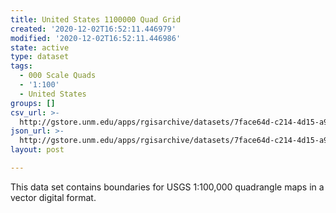 ```yaml
---
title: United States 1100000 Quad Grid
created: '2020-12-02T16:52:11.446979'
modified: '2020-12-02T16:52:11.446986'
state: active
type: dataset
tags:
  - 000 Scale Quads
  - '1:100'
  - United States
groups: []
csv_url: >-
  http://gstore.unm.edu/apps/rgisarchive/datasets/7face64d-c214-4d15-a9ff-e973dfeb0c73/quad100k.derived.csv
json_url: >-
  http://gstore.unm.edu/apps/rgisarchive/datasets/7face64d-c214-4d15-a9ff-e973dfeb0c73/quad100k.derived.json
layout: post

---
```

This data set contains boundaries for USGS 1:100,000 quadrangle maps in a
				vector digital format.
